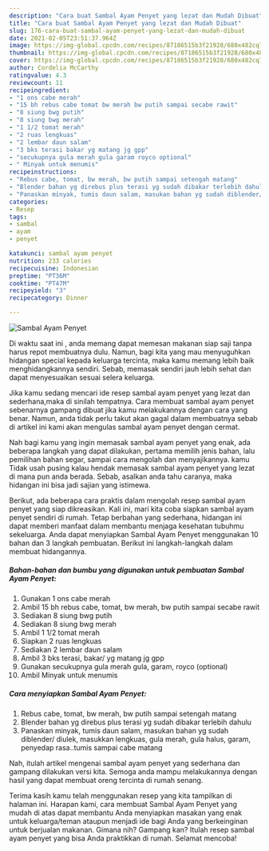 ```yaml
---
description: "Cara buat Sambal Ayam Penyet yang lezat dan Mudah Dibuat"
title: "Cara buat Sambal Ayam Penyet yang lezat dan Mudah Dibuat"
slug: 176-cara-buat-sambal-ayam-penyet-yang-lezat-dan-mudah-dibuat
date: 2021-02-05T23:51:37.964Z
image: https://img-global.cpcdn.com/recipes/87186515b3f21928/680x482cq70/sambal-ayam-penyet-foto-resep-utama.jpg
thumbnail: https://img-global.cpcdn.com/recipes/87186515b3f21928/680x482cq70/sambal-ayam-penyet-foto-resep-utama.jpg
cover: https://img-global.cpcdn.com/recipes/87186515b3f21928/680x482cq70/sambal-ayam-penyet-foto-resep-utama.jpg
author: Cordelia McCarthy
ratingvalue: 4.3
reviewcount: 11
recipeingredient:
- "1 ons cabe merah"
- "15 bh rebus cabe tomat bw merah bw putih sampai secabe rawit"
- "8 siung bwg putih"
- "8 siung bwg merah"
- "1 1/2 tomat merah"
- "2 ruas lengkuas"
- "2 lembar daun salam"
- "3 bks terasi bakar yg matang jg gpp"
- "secukupnya gula merah gula garam royco optional"
- " Minyak untuk menumis"
recipeinstructions:
- "Rebus cabe, tomat, bw merah, bw putih sampai setengah matang"
- "Blender bahan yg direbus plus terasi yg sudah dibakar terlebih dahulu"
- "Panaskan minyak, tumis daun salam, masukan bahan yg sudah diblender/ diulek, masukkan lengkuas, gula merah, gula halus, garam, penyedap rasa..tumis sampai cabe matang"
categories:
- Resep
tags:
- sambal
- ayam
- penyet

katakunci: sambal ayam penyet 
nutrition: 233 calories
recipecuisine: Indonesian
preptime: "PT36M"
cooktime: "PT47M"
recipeyield: "3"
recipecategory: Dinner

---
```



![Sambal Ayam Penyet](https://img-global.cpcdn.com/recipes/87186515b3f21928/680x482cq70/sambal-ayam-penyet-foto-resep-utama.jpg)

Di waktu  saat ini , anda memang dapat memesan makanan siap saji tanpa harus repot membuatnya dulu. Namun, bagi kita yang mau menyuguhkan hidangan special kepada keluarga tercinta, maka kamu memang lebih baik menghidangkannya sendiri. Sebab, memasak sendiri jauh lebih sehat dan dapat menyesuaikan sesuai selera keluarga.

Jika kamu sedang mencari ide resep sambal ayam penyet yang lezat dan sederhana,maka di sinilah tempatnya. Cara membuat sambal ayam penyet  sebenarnya gampang dibuat jika kamu melakukannya dengan cara yang benar. Namun, anda tidak perlu takut akan gagal dalam membuatnya 
sebab di artikel ini kami akan mengulas sambal ayam penyet dengan cermat.  



Nah bagi kamu yang ingin memasak sambal ayam penyet yang enak, ada beberapa langkah yang dapat dilakukan, pertama memilih jenis bahan, lalu pemilihan bahan segar, sampai cara mengolah dan menyajikannya. kamu Tidak usah pusing kalau hendak memasak sambal ayam penyet yang lezat di mana pun anda berada. Sebab, asalkan anda  tahu caranya, maka hidangan ini bisa jadi sajian yang istimewa.

Berikut, ada beberapa cara praktis  dalam mengolah resep sambal ayam penyet yang siap dikreasikan. Kali ini, mari kita coba siapkan sambal ayam penyet sendiri di rumah. Tetap berbahan yang sederhana, hidangan ini dapat memberi manfaat dalam membantu menjaga kesehatan tubuhmu sekeluarga. Anda dapat menyiapkan Sambal Ayam Penyet menggunakan 10 bahan dan 3 langkah pembuatan. Berikut ini langkah-langkah dalam membuat hidangannya.

<!--inarticleads1-->

##### Bahan-bahan dan bumbu yang digunakan untuk pembuatan Sambal Ayam Penyet:

1. Gunakan 1 ons cabe merah
1. Ambil 15 bh rebus cabe, tomat, bw merah, bw putih sampai secabe rawit
1. Sediakan 8 siung bwg putih
1. Sediakan 8 siung bwg merah
1. Ambil 1 1/2 tomat merah
1. Siapkan 2 ruas lengkuas
1. Sediakan 2 lembar daun salam
1. Ambil 3 bks terasi, bakar/ yg matang jg gpp
1. Gunakan secukupnya gula merah gula, garam, royco (optional)
1. Ambil  Minyak untuk menumis




<!--inarticleads2-->

##### Cara menyiapkan Sambal Ayam Penyet:

1. Rebus cabe, tomat, bw merah, bw putih sampai setengah matang
1. Blender bahan yg direbus plus terasi yg sudah dibakar terlebih dahulu
1. Panaskan minyak, tumis daun salam, masukan bahan yg sudah diblender/ diulek, masukkan lengkuas, gula merah, gula halus, garam, penyedap rasa..tumis sampai cabe matang




Nah, itulah artikel mengenai  sambal ayam penyet  yang sederhana dan gampang dilakukan versi kita. Semoga anda mampu melakukannya dengan hasil yang dapat membuat oreng tercinta di rumah senang. 

Terima kasih kamu telah menggunakan resep yang kita tampilkan di halaman ini. Harapan kami, cara membuat  Sambal Ayam Penyet yang mudah di atas dapat membantu Anda menyiapkan masakan yang enak untuk keluarga/teman ataupun menjadi ide bagi Anda yang berkeinginan untuk berjualan makanan. Gimana nih? Gampang kan? Itulah resep sambal ayam penyet yang bisa Anda praktikkan di rumah. Selamat mencoba!

